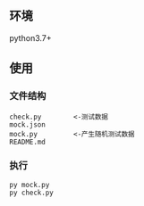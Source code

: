 ## 环境
python3.7+
## 使用
### 文件结构
```shell
check.py        <-测试数据
mock.json
mock.py         <-产生随机测试数据
README.md
```
### 执行
```shell
py mock.py
py check.py
```